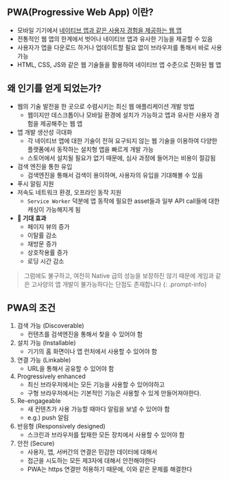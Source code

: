 ## PWA(Progressive Web App) 이란?

* 모바일 기기에서 <u>네이티브 앱과 같은 사용자 경험을 제공하는 웹 앱</u>
* 전통적인 웹 앱의 한계에서 벗어나 네이티브 앱과 유사한 기능을 제공할 수 있음
* 사용자가 앱을 다운로드 하거나 업데이트할 필요 없이 브라우저를 통해서 바로 사용 가능
* HTML, CSS, JS와 같은 웹 기술들을 활용하여 네이티브 앱 수준으로 진화된 웹 앱

## 왜 인기를 얻게 되었는가?

* 웹의 기술 발전을 한 곳으로 수렴시키는 최신 웹 애플리케이션 개발 방법
  * 웹이지만 데스크톱이나 모바일 환경에 설치가 가능하고 앱과 유사한 사용자 경험을 제공해주는 웹 앱
* 앱 개발 생산성 극대화
  * 각 네이티브 앱에 대한 기술이 전혀 요구되지 않는 웹 기술을 이용하여 다양한 플랫폼에서 동작하는 설치형 앱을 빠르게 개발 가능
  * 스토어에서 설치될 필요가 없기 때문에, 심사 과정에 들어가는 비용이 절감됨
* 검색 엔진을 통한 유입
  * 검색엔진을 통해서 검색이 용이하며, 사용자의 유입을 기대해볼 수 있음
* 푸시 알림 지원
* 저속도 네트워크 환경, 오프라인 동작 지원
  * `Service Worker` 덕분에 앱 동작에 필요한 asset들과 일부 API call들에 대한 캐싱이 가능해지게 됨
* **🌟 기대 효과**
  * 페이지 뷰의 증가
  * 이탈률 감소
  * 재방문 증가
  * 상호작용률 증가
  * 로딩 시간 감소

> 그럼에도 불구하고, 여전히 Native 급의 성능을 보장하진 않기 때문에 게임과 같은 고사양의 앱 개발이 불가능하다는 단점도 존재합니다
{: .prompt-info}



## PWA의 조건

1. 검색 가능 (Discoverable)
   * 컨텐츠를 검색엔진을 통해서 찾을 수 있어야 함
2. 설치 가능 (Installable)
   * 기기의 홈 화면이나 앱 런처에서 사용할 수 있어야 함
3. 연결 가능 (Linkable)
   * URL을 통해서 공유할 수 있어야 함
4. Progressively enhanced
   * 최신 브라우저에서는 모든 기능을 사용할 수 있어야하고
   * 구형 브라우저에서는 기본적인 기능은 사용할 수 있게 만들어져야한다.
5. Re-engageable
   * 새 컨텐츠가 사용 가능할 때마다 알림을 보낼 수 있어야 함
   * e.g.) push 알림
6. 반응형 (Responsively designed)
   * 스크린과 브라우저를 탑재한 모든 장치에서 사용할 수 있어야 함
7. 안전 (Secure)
   * 사용자, 앱, 서버간의 연결은 민감한 데이터에 대해서
   * 접근을 시도하는 모든 제3자에 대해서 안전해야한다
   * PWA는 https 연결만 허용하기 때문에, 이와 같은 문제를 해결한다



